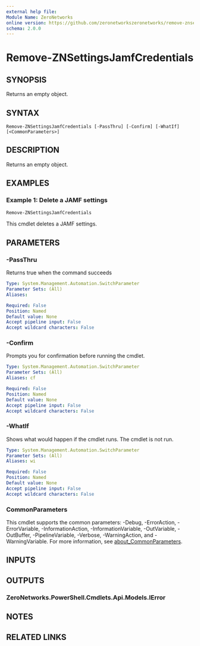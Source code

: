 ```yaml
---
external help file:
Module Name: ZeroNetworks
online version: https://github.com/zeronetworkszeronetworks/remove-znsettingsjamfcredentials
schema: 2.0.0
---
```


# Remove-ZNSettingsJamfCredentials

## SYNOPSIS
Returns an empty object.

## SYNTAX

```
Remove-ZNSettingsJamfCredentials [-PassThru] [-Confirm] [-WhatIf] [<CommonParameters>]
```

## DESCRIPTION
Returns an empty object.

## EXAMPLES

### Example 1: Delete a JAMF settings
```powershell
Remove-ZNSettingsJamfCredentials

```

This cmdlet deletes a JAMF settings.

## PARAMETERS

### -PassThru
Returns true when the command succeeds

```yaml
Type: System.Management.Automation.SwitchParameter
Parameter Sets: (All)
Aliases:

Required: False
Position: Named
Default value: None
Accept pipeline input: False
Accept wildcard characters: False
```

### -Confirm
Prompts you for confirmation before running the cmdlet.

```yaml
Type: System.Management.Automation.SwitchParameter
Parameter Sets: (All)
Aliases: cf

Required: False
Position: Named
Default value: None
Accept pipeline input: False
Accept wildcard characters: False
```

### -WhatIf
Shows what would happen if the cmdlet runs.
The cmdlet is not run.

```yaml
Type: System.Management.Automation.SwitchParameter
Parameter Sets: (All)
Aliases: wi

Required: False
Position: Named
Default value: None
Accept pipeline input: False
Accept wildcard characters: False
```

### CommonParameters
This cmdlet supports the common parameters: -Debug, -ErrorAction, -ErrorVariable, -InformationAction, -InformationVariable, -OutVariable, -OutBuffer, -PipelineVariable, -Verbose, -WarningAction, and -WarningVariable. For more information, see [about_CommonParameters](http://go.microsoft.com/fwlink/?LinkID=113216).

## INPUTS

## OUTPUTS

### ZeroNetworks.PowerShell.Cmdlets.Api.Models.IError

## NOTES

## RELATED LINKS

